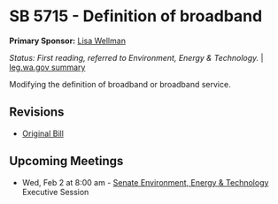 # SB 5715 - Definition of broadband
**Primary Sponsor:** [Lisa Wellman](/person/leg/lisa.wellman.md)

*Status: First reading, referred to Environment, Energy & Technology.* | [leg.wa.gov summary](https://app.leg.wa.gov/billsummary?BillNumber=5715&Year=2021)

Modifying the definition of broadband or broadband service.

## Revisions
* [Original Bill](1/)

## Upcoming Meetings
* Wed, Feb 2 at 8:00 am - [Senate Environment, Energy & Technology](/senate/2021-22/ENET/) Executive Session